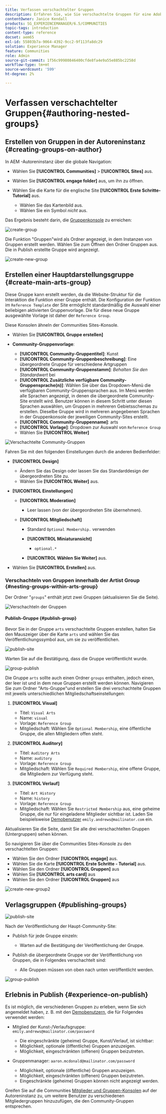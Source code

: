 ```yaml
---
title: Verfassen verschachtelter Gruppen
description: Erfahren Sie, wie Sie verschachtelte Gruppen für eine Adobe Experience Manager Communities-Site erstellen.
contentOwner: Janice Kendall
products: SG_EXPERIENCEMANAGER/6.5/COMMUNITIES
topic-tags: introduction
content-type: reference
docset: aem65
exl-id: 55803b7a-9064-4392-9cc2-9f113fa8dc29
solution: Experience Manager
feature: Communities
role: Admin
source-git-commit: 1f56c99980846400cfde8fa4e9a55e885bc2258d
workflow-type: tm+mt
source-wordcount: '599'
ht-degree: 2%

---
```


# Verfassen verschachtelter Gruppen{#authoring-nested-groups}

## Erstellen von Gruppen in der Autoreninstanz {#creating-groups-on-author}

In AEM -Autoreninstanz über die globale Navigation:

* Wählen Sie **[!UICONTROL Communities]** > **[!UICONTROL Sites]** aus.
* Wählen Sie **[!UICONTROL engage folder]** aus, um ihn zu öffnen.
* Wählen Sie die Karte für die englische Site **[!UICONTROL Erste Schritte-Tutorial]** aus.

   * Wählen Sie das Kartenbild aus.
   * Wählen Sie ein Symbol *nicht* aus.

Das Ergebnis besteht darin, die [Gruppenkonsole](/help/communities/groups.md) zu erreichen:

![create-group](assets/create-group.png)

Die Funktion &quot;Gruppen&quot;wird als Ordner angezeigt, in dem Instanzen von Gruppen erstellt werden. Wählen Sie zum Öffnen den Ordner Gruppen aus. Die in Publish erstellte Gruppe wird angezeigt.

![create-new-group](assets/create-new-group.png)

## Erstellen einer Hauptdarstellungsgruppe {#create-main-arts-group}

Diese Gruppe kann erstellt werden, da die Website-Struktur für die Interaktion die Funktion einer Gruppe enthält. Die Konfiguration der Funktion im `Reference Template` der Site ermöglicht standardmäßig die Auswahl einer beliebigen aktivierten Gruppenvorlage. Die für diese neue Gruppe ausgewählte Vorlage ist daher der `Reference Group`.

Diese Konsolen ähneln der Communities Sites-Konsole.

* Wählen Sie **[!UICONTROL Gruppe erstellen]**

* **Community-Gruppenvorlage**:

   * **[!UICONTROL Community-Gruppentitel]**: Kunst
   * **[!UICONTROL Community-Gruppenbeschreibung]**: Eine übergeordnete Gruppe für verschiedene Artgruppen
   * **[!UICONTROL Community-Gruppenstamm]**: *Behalten Sie den Standardwert* bei
   * **[!UICONTROL Zusätzliche verfügbare Community-Gruppensprache(n)]**: Wählen Sie über das Dropdown-Menü die verfügbaren Community-Gruppensprachen aus. Im Menü werden alle Sprachen angezeigt, in denen die übergeordnete Community-Site erstellt wird. Benutzer können in diesem Schritt unter diesen Sprachen auswählen, um Gruppen in mehreren Gebietsschemas zu erstellen. Dieselbe Gruppe wird in mehreren angegebenen Sprachen in der Gruppenkonsole der jeweiligen Community-Sites erstellt.
   * **[!UICONTROL Community-Gruppenname]**: arts
   * **[!UICONTROL Vorlage]**: Dropdown zur Auswahl von `Reference Group`
   * Wählen Sie **[!UICONTROL Weiter]**

![Verschachtelte Community-Gruppen](assets/parent-to-nestedgroup.png)

Fahren Sie mit den folgenden Einstellungen durch die anderen Bedienfelder:

* **[!UICONTROL Design]**

   * Ändern Sie das Design oder lassen Sie das Standarddesign der übergeordneten Site zu.
   * Wählen Sie **[!UICONTROL Weiter]** aus.

* **[!UICONTROL Einstellungen]**

   * **[!UICONTROL Moderation]**

      * Leer lassen (von der übergeordneten Site übernehmen).

   * **[!UICONTROL Mitgliedschaft]**

      * Standard `Optional Membership.` verwenden

      * **[!UICONTROL Miniaturansicht]**
         * `optional.*`

      * **[!UICONTROL Wählen Sie Weiter]** aus.

* Wählen Sie **[!UICONTROL Erstellen]** aus.

### Verschachteln von Gruppen innerhalb der Artist Group {#nesting-groups-within-arts-group}

Der Ordner &quot;`groups`&quot; enthält jetzt zwei Gruppen (aktualisieren Sie die Seite).

![Verschachteln der Gruppen](assets/create-community-group.png)

#### Publish-Gruppe {#publish-group}

Bevor Sie in der Gruppe `arts` verschachtelte Gruppen erstellen, halten Sie den Mauszeiger über die Karte `arts` und wählen Sie das Veröffentlichungssymbol aus, um sie zu veröffentlichen.

![publish-site](assets/publish-site.png)

Warten Sie auf die Bestätigung, dass die Gruppe veröffentlicht wurde.

![group-publish](assets/group-published.png)

Die Gruppe `arts` sollte auch einen Ordner `groups` enthalten, jedoch einen, der leer ist und in dem neue Gruppen erstellt werden können. Navigieren Sie zum Ordner &quot;Arts-Gruppe&quot;und erstellen Sie drei verschachtelte Gruppen mit jeweils unterschiedlichen Mitgliedschaftseinstellungen:

1. **[!UICONTROL Visual]**

   * Titel: `Visual Arts`
   * Name: `visual`
   * Vorlage: `Reference Group`
   * Mitgliedschaft: Wählen Sie `Optional Membership`, eine öffentliche Gruppe, die allen Mitgliedern offen steht.

1. **[!UICONTROL Auditory]**

   * Titel: `Auditory Arts`
   * Name: `auditory`
   * Vorlage: `Reference Group`
   * Mitgliedschaft: Wählen Sie `Required Membership`, eine offene Gruppe, die Mitgliedern zur Verfügung steht.

1. **[!UICONTROL Verlauf]**

   * Titel: `Art History`
   * Name: `history`
   * Vorlage: `Reference Group`
   * Mitgliedschaft: Wählen Sie `Restricted Membership` aus, eine geheime Gruppe, die nur für eingeladene Mitglieder sichtbar ist. Laden Sie beispielsweise [Demobenutzer](/help/communities/tutorials.md#demo-users) `emily.andrews@mailinator.com` ein.

Aktualisieren Sie die Seite, damit Sie alle drei verschachtelten Gruppen (Untergruppen) sehen können.

So navigieren Sie über die Communities Sites-Konsole zu den verschachtelten Gruppen:

* Wählen Sie den Ordner **[!UICONTROL engage]** aus.
* Wählen Sie die Karte **[!UICONTROL Erste Schritte - Tutorial]** aus.
* Wählen Sie den Ordner **[!UICONTROL Gruppen]** aus
* Wählen Sie **[!UICONTROL arts card]** aus
* Wählen Sie den Ordner **[!UICONTROL Gruppen]** aus

![create-new-group2](assets/create-new-group2.png)

## Verlagsgruppen {#publishing-groups}

![publish-site](assets/publish-site.png)

Nach der Veröffentlichung der Haupt-Community-Site:

* Publish für jede Gruppe einzeln:

   * Warten auf die Bestätigung der Veröffentlichung der Gruppe.

* Publish die übergeordnete Gruppe vor der Veröffentlichung von Gruppen, die in Folgendes verschachtelt sind:

   * Alle Gruppen müssen von oben nach unten veröffentlicht werden.

![group-publish](assets/group-published.png)

## Erlebnis in Publish {#experience-on-publish}

Es ist möglich, die verschiedenen Gruppen zu erleben, wenn Sie sich angemeldet haben, z. B. mit den [Demobenutzern](/help/communities/tutorials.md#demo-users), die für Folgendes verwendet werden:

* Mitglied der Kunst-/Verlaufsgruppe: `emily.andrews@mailinator.com/password`
   * Die eingeschränkte (geheime) Gruppe, Kunst/Verlauf, ist sichtbar:
   * Möglichkeit, optionale (öffentliche) Gruppen anzuzeigen.
   * Möglichkeit, eingeschränkten (offenen) Gruppen beizutreten.

* Gruppenmanager: `aaron.mcdonald@mailinator.com/password`

   * Möglichkeit, optionale (öffentliche) Gruppen anzuzeigen.
   * Möglichkeit, eingeschränkten (offenen) Gruppen beizutreten.
   * Eingeschränkte (geheime) Gruppen können nicht angezeigt werden.

Greifen Sie auf die Communities [Mitglieder und Gruppen-Konsolen](/help/communities/members.md) auf der Autoreninstanz zu, um weitere Benutzer zu verschiedenen Mitgliedergruppen hinzuzufügen, die den Community-Gruppen entsprechen.
